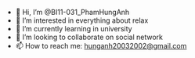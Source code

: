 - 👋 Hi, I’m @BI11-031_PhamHungAnh
- 👀 I’m interested in everything about relax
- 🌱 I’m currently learning in university
- 💞️ I’m looking to collaborate on social network
- 📫 How to reach me: hunganh20032002@gmail.com
